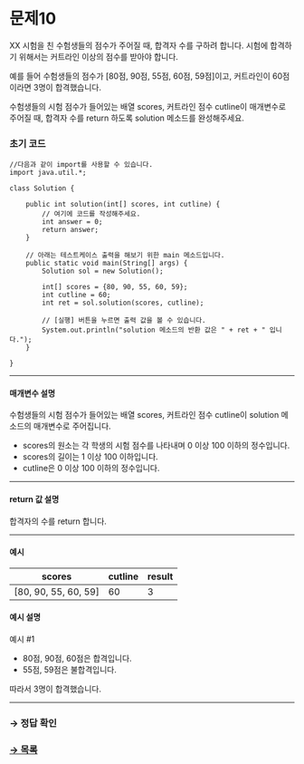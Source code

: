 # 문제10

XX 시험을 친 수험생들의 점수가 주어질 때, 합격자 수를 구하려 합니다. 시험에 합격하기 위해서는 커트라인 이상의 점수를 받아야 합니다.

예를 들어 수험생들의 점수가 [80점, 90점, 55점, 60점, 59점]이고, 커트라인이 60점이라면 3명이 합격했습니다.

수험생들의 시험 점수가 들어있는 배열 scores, 커트라인 점수 cutline이 매개변수로 주어질 때, 합격자 수를 return 하도록 solution 메소드를 완성해주세요.

### 초기 코드

```
//다음과 같이 import를 사용할 수 있습니다.
import java.util.*;

class Solution {

	public int solution(int[] scores, int cutline) {
	    // 여기에 코드를 작성해주세요.
	    int answer = 0;
	    return answer;
	}
	
	// 아래는 테스트케이스 출력을 해보기 위한 main 메소드입니다.
	public static void main(String[] args) {
	    Solution sol = new Solution();
	    
	    int[] scores = {80, 90, 55, 60, 59};
	    int cutline = 60;
	    int ret = sol.solution(scores, cutline);
	
	    // [실행] 버튼을 누르면 출력 값을 볼 수 있습니다.
	    System.out.println("solution 메소드의 반환 값은 " + ret + " 입니다.");
	}

}
```

---

#### 매개변수 설명
수험생들의 시험 점수가 들어있는 배열 scores, 커트라인 점수 cutline이 solution 메소드의 매개변수로 주어집니다.
* scores의 원소는 각 학생의 시험 점수를 나타내며 0 이상 100 이하의 정수입니다.
* scores의 길이는 1 이상 100 이하입니다.
* cutline은 0 이상 100 이하의 정수입니다.

---

#### return 값 설명
합격자의 수를 return 합니다.

---

#### 예시

| scores               | cutline | result |
|----------------------|---------|--------|
| [80, 90, 55, 60, 59] | 60      | 3      |

#### 예시 설명

예시 #1

* 80점, 90점, 60점은 합격입니다.
* 55점, 59점은 불합격입니다.

따라서 3명이 합격했습니다.

---

### → 정답 확인

### [→ 목록](../ "COS Pro 2급 Java 4차")
